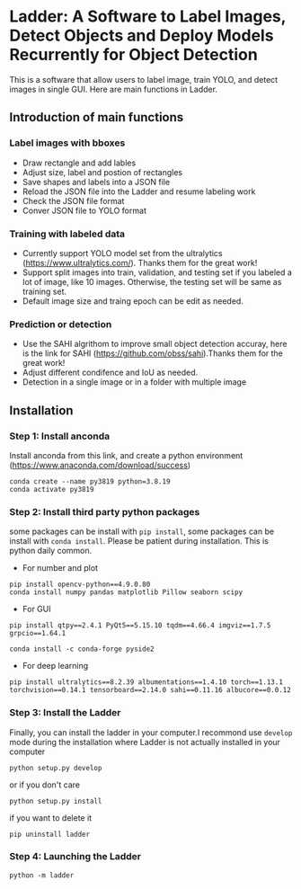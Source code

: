 # Ladder: A Software to Label Images, Detect Objects and Deploy Models Recurrently for Object Detection
This is a software that allow users to label image, train YOLO, and detect images in single GUI. Here are main functions in Ladder. 

## Introduction of main functions

### Label images with bboxes
- Draw rectangle and add lables
- Adjust size, label and postion of rectangles
- Save shapes and labels into a JSON file
- Reload the JSON file into the Ladder and resume labeling work
- Check the JSON file format
- Conver JSON file to YOLO format

### Training with labeled data
- Currently support YOLO model set from the ultralytics (https://www.ultralytics.com/). Thanks them for the great work!
- Support split images into train, validation, and testing set if you labeled a lot of image, like 10 images. Otherwise, the testing set will be same as training set.
- Default image size and traing epoch can be edit as needed.

### Prediction or detection
- Use the SAHI algrithom to improve small object detection accuray, here is the link for SAHI (https://github.com/obss/sahi).Thanks them for the great work!
- Adjust different condifence and IoU as needed.
- Detection in a single image or in a folder with multiple image

## Installation

### Step 1: Install anconda
Install anconda from this link, and create a python environment
(https://www.anaconda.com/download/success)
```
conda create --name py3819 python=3.8.19
conda activate py3819 
```
### Step 2: Install third party python packages
some packages can be install with `pip install`, some packages can be install with `conda install`. Please be patient during installation. This is python daily common.
- For number and plot
```
pip install opencv-python==4.9.0.80
conda install numpy pandas matplotlib Pillow seaborn scipy
```
- For GUI
```
pip install qtpy==2.4.1 PyQt5==5.15.10 tqdm==4.66.4 imgviz==1.7.5 grpcio==1.64.1

conda install -c conda-forge pyside2
```
- For deep learning
```
pip install ultralytics==8.2.39 albumentations==1.4.10 torch==1.13.1 torchvision==0.14.1 tensorboard==2.14.0 sahi==0.11.16 albucore==0.0.12
```

### Step 3: Install the Ladder
Finally, you can install the ladder in your computer.I recommond use `develop` mode during the installation where Ladder is not actually installed in your computer 
```
python setup.py develop
```
or if you don't care
```
python setup.py install
```
if you want to delete it
```
pip uninstall ladder
```

### Step 4: Launching the Ladder

```
python -m ladder
```


